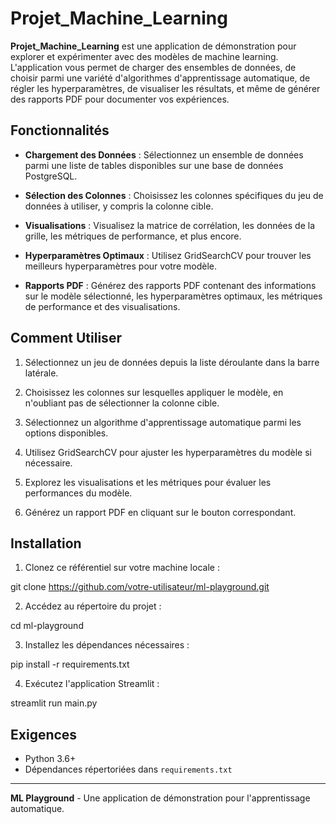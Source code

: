 # Projet_Machine_Learning

**Projet_Machine_Learning** est une application de démonstration pour explorer et expérimenter avec des modèles de machine learning. L'application vous permet de charger des ensembles de données, de choisir parmi une variété d'algorithmes d'apprentissage automatique, de régler les hyperparamètres, de visualiser les résultats, et même de générer des rapports PDF pour documenter vos expériences.

## Fonctionnalités

- **Chargement des Données** : Sélectionnez un ensemble de données parmi une liste de tables disponibles sur une base de données PostgreSQL.

- **Sélection des Colonnes** : Choisissez les colonnes spécifiques du jeu de données à utiliser, y compris la colonne cible.

- **Visualisations** : Visualisez la matrice de corrélation, les données de la grille, les métriques de performance, et plus encore.

- **Hyperparamètres Optimaux** : Utilisez GridSearchCV pour trouver les meilleurs hyperparamètres pour votre modèle.

- **Rapports PDF** : Générez des rapports PDF contenant des informations sur le modèle sélectionné, les hyperparamètres optimaux, les métriques de performance et des visualisations.

## Comment Utiliser

1. Sélectionnez un jeu de données depuis la liste déroulante dans la barre latérale.

2. Choisissez les colonnes sur lesquelles appliquer le modèle, en n'oubliant pas de sélectionner la colonne cible.

3. Sélectionnez un algorithme d'apprentissage automatique parmi les options disponibles.

4. Utilisez GridSearchCV pour ajuster les hyperparamètres du modèle si nécessaire.

5. Explorez les visualisations et les métriques pour évaluer les performances du modèle.

6. Générez un rapport PDF en cliquant sur le bouton correspondant.

## Installation

1. Clonez ce référentiel sur votre machine locale :

git clone https://github.com/votre-utilisateur/ml-playground.git

2. Accédez au répertoire du projet :

cd ml-playground

3. Installez les dépendances nécessaires :

pip install -r requirements.txt

4. Exécutez l'application Streamlit :

streamlit run main.py

## Exigences

- Python 3.6+
- Dépendances répertoriées dans `requirements.txt`

---

**ML Playground** - Une application de démonstration pour l'apprentissage automatique.
